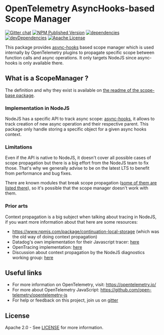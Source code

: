 # OpenTelemetry AsyncHooks-based Scope Manager
[![Gitter chat][gitter-image]][gitter-url]
[![NPM Published Version][npm-img]][npm-url]
[![dependencies][dependencies-image]][dependencies-url]
[![devDependencies][devDependencies-image]][devDependencies-url]
[![Apache License][license-image]][license-image]

This package provides [async-hooks][async-hooks-doc] based scope manager which is used internally by OpenTelemetry plugins to propagate specific scope between function calls and async operations. It only targets NodeJS since async-hooks is only available there.

## What is a ScopeManager ?

The definition and why they exist is available on [the readme of the scope-base package][def-scope-manager].

### Implementation in NodeJS

NodeJS has a specific API to track async scope: [async-hooks][async-hooks-doc], it allows to track creation of new async operation and their respective parent.
This package only handle storing a specific object for a given async hooks context.

### Limitations

Even if the API is native to NodeJS, it doesn't cover all possible cases of scope propagation but there is a big effort from the NodeJS team to fix those. That's why we generally advise to be on the latest LTS to benefit from performance and bug fixes.

There are known modules that break scope propagation ([some of them are listed there][pkgs-that-break-ah]), so it's possible that the scope manager doesn't work with them.

### Prior arts

Context propagation is a big subject when talking about tracing in NodeJS, if you want more information about that here are some resources:
- https://www.npmjs.com/package/continuation-local-storage (which was the old way of doing context propagation)
- Datadog's own implementation for their Javascript tracer: [here][dd-js-tracer-scope]
- OpenTracing implementation: [here][opentracing-scope]
- Discussion about context propagation by the NodeJS diagnostics working group: [here][diag-team-scope-discussion]


## Useful links
- For more information on OpenTelemetry, visit: <https://opentelemetry.io/>
- For more about OpenTelemetry JavaScript: <https://github.com/open-telemetry/opentelemetry-js>
- For help or feedback on this project, join us on [gitter][gitter-url]

## License

Apache 2.0 - See [LICENSE][license-url] for more information.

[gitter-image]: https://badges.gitter.im/open-telemetry/opentelemetry-js.svg
[gitter-url]: https://gitter.im/open-telemetry/opentelemetry-node?utm_source=badge&utm_medium=badge&utm_campaign=pr-badge&utm_content=badge
[license-url]: https://github.com/open-telemetry/opentelemetry-js/blob/master/LICENSE
[license-image]: https://img.shields.io/badge/license-Apache_2.0-green.svg?style=flat
[dependencies-image]: https://david-dm.org/open-telemetry/opentelemetry-js/status.svg?path=packages/opentelemetry-scope-async-hooks
[dependencies-url]: https://david-dm.org/open-telemetry/opentelemetry-js?path=packages%2Fopentelemetry-scope-async-hooks
[devDependencies-image]: https://david-dm.org/open-telemetry/opentelemetry-js/dev-status.svg?path=packages/opentelemetry-scope-async-hooks
[devDependencies-url]: https://david-dm.org/open-telemetry/opentelemetry-js?path=packages%2Fopentelemetry-scope-async-hooks&type=dev
[async-hooks-doc]: http://nodejs.org/dist/latest/docs/api/async_hooks.html
[def-scope-manager]: https://github.com/open-telemetry/opentelemetry-js/blob/master/packages/opentelemetry-scope-base/README.md
[dd-js-tracer-scope]: https://github.com/DataDog/dd-trace-js/tree/master/packages/dd-trace/src/scope
[opentracing-scope]: https://github.com/opentracing/opentracing-javascript/pull/113
[diag-team-scope-discussion]: https://github.com/nodejs/diagnostics/issues/300
[pkgs-that-break-ah]: https://github.com/nodejs/diagnostics/blob/master/tracing/AsyncHooks/problematic-modules.md
[npm-url]: https://www.npmjs.com/package/@opentelemetry/scope-async-hooks
[npm-img]: https://badge.fury.io/js/%40opentelemetry%2Fscope-async-hooks.svg
